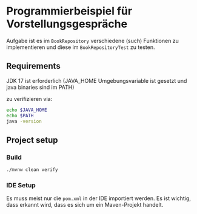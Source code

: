 # Programmierbeispiel für Vorstellungsgespräche

Aufgabe ist es im `BookRepository` verschiedene (such) Funktionen zu implementieren 
und diese im `BookRepositoryTest` zu testen.

## Requirements

JDK 17 ist erforderlich (JAVA_HOME Umgebungsvariable ist gesetzt und java binaries sind im PATH)

zu verifizieren via:
```bash
echo $JAVA_HOME
echo $PATH
java -version
```

## Project setup

### Build

```bash
./mvnw clean verify
```

### IDE Setup

Es muss meist nur die `pom.xml` in der IDE importiert werden. Es ist wichtig, dass erkannt wird, dass es sich um ein Maven-Projekt handelt.